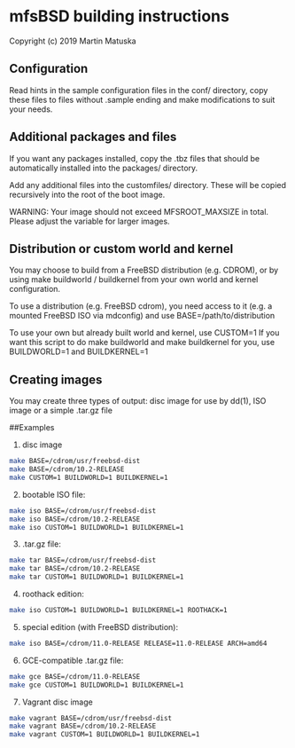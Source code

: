 # mfsBSD building instructions

Copyright (c) 2019 Martin Matuska <mm at FreeBSD.org>

## Configuration
Read hints in the sample configuration files in the conf/ directory, copy
these files to files without .sample ending and make modifications to suit
your needs.

## Additional packages and files
If you want any packages installed, copy the .tbz files that should be
automatically installed into the packages/ directory.

Add any additional files into the customfiles/ directory. These will be copied
recursively into the root of the boot image.

WARNING:
Your image should not exceed MFSROOT_MAXSIZE in total.
Please adjust the variable for larger images.

## Distribution or custom world and kernel
You may choose to build from a FreeBSD distribution (e.g. CDROM), or by
using make buildworld / buildkernel from your own world and kernel
configuration.

To use a distribution (e.g. FreeBSD cdrom), you need access to it
(e.g. a mounted FreeBSD ISO via mdconfig) and use BASE=/path/to/distribution

To use your own but already built world and kernel, use CUSTOM=1
If you want this script to do make buildworld and make buildkernel for you,
use BUILDWORLD=1 and BUILDKERNEL=1

## Creating images

You may create three types of output: disc image for use by dd(1),
ISO image or a simple .tar.gz file

##Examples

1. disc image

  ```bash
  make BASE=/cdrom/usr/freebsd-dist
  make BASE=/cdrom/10.2-RELEASE
  make CUSTOM=1 BUILDWORLD=1 BUILDKERNEL=1
  ```

2. bootable ISO file:

  ```bash
  make iso BASE=/cdrom/usr/freebsd-dist
  make iso BASE=/cdrom/10.2-RELEASE
  make iso CUSTOM=1 BUILDWORLD=1 BUILDKERNEL=1
  ```

3. .tar.gz file:

  ```bash
  make tar BASE=/cdrom/usr/freebsd-dist
  make tar BASE=/cdrom/10.2-RELEASE
  make tar CUSTOM=1 BUILDWORLD=1 BUILDKERNEL=1
  ```

4. roothack edition:

  ```bash
  make iso CUSTOM=1 BUILDWORLD=1 BUILDKERNEL=1 ROOTHACK=1
  ```

5. special edition (with FreeBSD distribution):

  ```bash
  make iso BASE=/cdrom/11.0-RELEASE RELEASE=11.0-RELEASE ARCH=amd64
  ```

6. GCE-compatible .tar.gz file:

  ```bash
  make gce BASE=/cdrom/11.0-RELEASE
  make gce CUSTOM=1 BUILDWORLD=1 BUILDKERNEL=1
  ```

7. Vagrant disc image

  ```bash
  make vagrant BASE=/cdrom/usr/freebsd-dist
  make vagrant BASE=/cdrom/10.2-RELEASE
  make vagrant CUSTOM=1 BUILDWORLD=1 BUILDKERNEL=1
  ```
